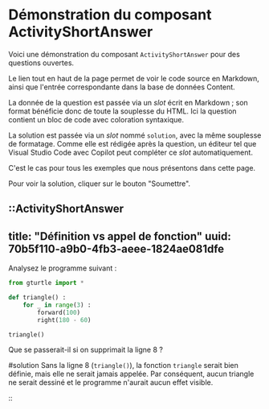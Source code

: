 # Démonstration du composant ActivityShortAnswer

Voici une démonstration du composant `ActivityShortAnswer` pour des questions ouvertes.

Le lien tout en haut de la page permet de voir le code source en Markdown, ainsi que l'entrée correspondante dans la base de données Content.

La donnée de la question est passée via un *slot* écrit en Markdown ; son format bénéficie donc de toute la souplesse du HTML. Ici la question contient un bloc de code avec coloration syntaxique.

La solution est passée via un *slot* nommé `solution`, avec la même souplesse de formatage. Comme elle est rédigée après la question, un éditeur tel que Visual Studio Code avec Copilot peut compléter ce *slot* automatiquement. 

C'est le cas pour tous les exemples que nous présentons dans cette page.

Pour voir la solution, cliquer sur le bouton "Soumettre".

::ActivityShortAnswer
---
title: "Définition vs appel de fonction"
uuid: 70b5f110-a9b0-4fb3-aeee-1824ae081dfe
---

Analysez le programme suivant :
```python
from gturtle import *

def triangle() :
    for _ in range(3) :
        forward(100)
        right(180 - 60)

triangle()
```

Que se passerait-il si on supprimait la ligne 8 ?

#solution
Sans la ligne 8 (`triangle()`), la fonction `triangle` serait bien définie, mais elle ne serait jamais appelée. Par conséquent, aucun triangle ne serait dessiné et le programme n'aurait aucun effet visible.

::
